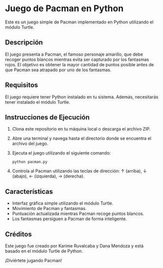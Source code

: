 # Juego de Pacman en Python

Este es un juego simple de Pacman implementado en Python utilizando el módulo Turtle.

## Descripción

El juego presenta a Pacman, el famoso personaje amarillo, que debe recoger puntos blancos mientras evita ser capturado por los fantasmas rojos. El objetivo es obtener la mayor cantidad de puntos posible antes de que Pacman sea atrapado por uno de los fantasmas.

## Requisitos

El juego requiere tener Python instalado en tu sistema. Además, necesitarás tener instalado el módulo Turtle.

## Instrucciones de Ejecución

1. Clona este repositorio en tu máquina local o descarga el archivo ZIP.
2. Abre una terminal y navega hasta el directorio donde se encuentra el archivo del juego.
3. Ejecuta el juego utilizando el siguiente comando:

    ```
    python pacman.py
    ```

4. Controla al Pacman utilizando las teclas de dirección: ↑ (arriba), ↓ (abajo), ← (izquierda), → (derecha).

## Características

- Interfaz gráfica simple utilizando el módulo Turtle.
- Movimiento de Pacman y fantasmas.
- Puntuación actualizada mientras Pacman recoge puntos blancos.
- Los fantasmas persiguen a Pacman de forma inteligente.

## Créditos

Este juego fue creado por Karime Ruvalcaba y Dana Mendoza y está basado en el módulo Turtle de Python.


¡Diviértete jugando Pacman!
